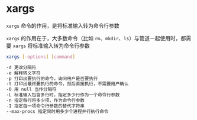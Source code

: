 # xargs

`xargs` 命令的作用，是将标准输入转为命令行参数

`xargs` 的作用在于，大多数命令（比如 `rm`、`mkdir`、`ls`）与管道一起使用时，都需要 `xargs` 将标准输入转为命令行参数

```sh
xargs [-options] [command]

-d 更改分隔符
-e 解释转义字符
-p 打印出要执行的命令，询问用户是否要执行
-t 打印出最终要执行的命令，然后直接执行，不需要用户确认
-0 用 null 当作分隔符
-L 标准输入包含多行时，指定多少行作为一个命令行参数
-n 指定每行将多少项，作为命令行参数
-I 指定每一项命令行参数的替代字符串
--max-procs 指定同时用多少个进程并行执行命令
```

